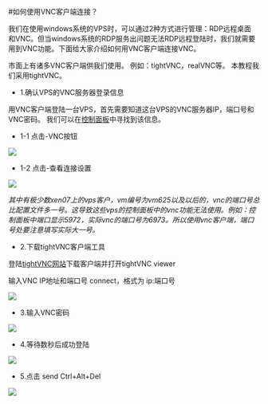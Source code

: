 <!-- --- tag: 云主机 VNC -->
#如何使用VNC客户端连接？

我们在使用windows系统的VPS时，可以通过2种方式进行管理：RDP远程桌面 和VNC。但当windows系统的RDP服务出问题无法RDP远程登陆时，我们就需要用到VNC功能。下面给大家介绍如何用VNC客户端连接VNC。

市面上有诸多VNC客户端供我们使用。 例如：tightVNC，realVNC等。 本教程我们采用tightVNC。

* 1.确认VPS的VNC服务器登录信息

用VNC客户端登陆一台VPS，首先需要知道这台VPS的VNC服务器IP，端口号和VNC密码。 我们可以在[控制面板](http://kb.51hosting.com/vps/2012/11/20/how-to-use-vps-controlpanel/)中寻找到该信息。

* 1-1 点击-VNC按钮

![](http://ww2.sinaimg.cn/large/a15e6eb9gw1e73r62t70xj20ec0a6q3j.jpg)

* 1-2 点击-查看连接设置 


![](http://ww2.sinaimg.cn/large/a15e6eb9gw1e73r7obck7j20ex0a7gly.jpg)


*其中有极少数xen07上的vps客户，vm编号为vm625以及以后的，vnc的端口号总比配置文件多一号。这导致这些vps的控制面板中的vnc功能无法使用。例如：控制面板中端口显示5972，实际vnc的端口号为6973。所以使用vnc客户端，端口号处要注意填写实际大一号。*


* 2.下载tightVNC客户端工具

登陆[tightVNC网站](http://www.tightvnc.com/download.php)下载客户端并打开tightVNC viewer

输入VNC IP地址和端口号 connect，格式为 ip:端口号

![](http://ww1.sinaimg.cn/large/a15e6eb9gw1e73pyov5ypj20e20ah3zv.jpg)


* 3.输入VNC密码

![](http://ww2.sinaimg.cn/large/a15e6eb9gw1e73ra3aj7aj209l05d74f.jpg)


* 4.等待数秒后成功登陆


![](http://ww2.sinaimg.cn/large/a15e6eb9gw1e73q81bzr9j20mi0is0u4.jpg)


* 5.点击 send Ctrl+Alt+Del

![](http://ww1.sinaimg.cn/large/a15e6eb9gw1e73qeulr2nj20m80ig3zk.jpg)










